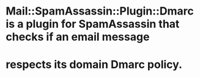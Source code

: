 # Mail::SpamAssassin::Plugin::Dmarc is a plugin for SpamAssassin that checks if an email message
# respects its domain Dmarc policy.
